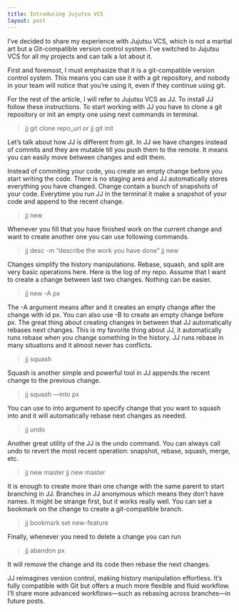 ```yaml
---
title: Introducing Jujutsu VCS
layout: post
---
```


I’ve decided to share my experience with Jujutsu VCS, which is not a martial art but a Git-compatible version control system. I’ve switched to Jujutsu VCS for all my projects and can talk a lot about it.

First and foremost, I must emphasize that it is a git-compatible version control system. This means you can use it with a git repository, and nobody in your team will notice that you’re using it, even if they continue using git.

For the rest of the article, I will refer to Jujutsu VCS as JJ. To install JJ follow these instructions. To start working with JJ you have to clone a git repository or init an empty one using next commands in terminal.

> jj git clone repo_url
or
> jj git init

Let’s talk about how JJ is different from git. In JJ we have changes instead of commits and they are mutable till you push them to the remote. It means you can easily move between changes and edit them. 

Instead of commiting your code, you create an empty change before you start writing the code. There is no staging area and JJ automatically stores everything you have changed. Change contain a bunch of snapshots of your code. Everytime you run JJ in the terminal it make a snapshot of your code and append to the recent change.

> jj new 

Whenever you fill that you have finished work on the current change and want to create another one you can use following commands.

> jj desc -m “describe the work you have done”
> jj new 

Changes simplify the history manipulations. Rebase, squash, and split are very basic operations here. Here is the log of my repo. Assume that I want to create a change between last two changes. Nothing can be easier.

> jj new -A px

The -A argument means after and it creates an empty change after the change with id px. You can also use -B to create an empty change before px. The great thing about creating changes in between that JJ automatically rebases next changes. This is my favorite thing about JJ, it automatically runs rebase when you change something in the history. JJ runs rebase in many situations and it almost never has conflicts.

> jj squash

Squash is another simple and powerful tool in JJ appends the recent change to the previous change.

> jj squash —into px

You can use to into argument to specify change that you want to squash into and it will automatically rebase next changes as needed.

> jj undo

Another great utility of the JJ is the undo command. You can always call undo to revert the most recent operation: snapshot, rebase, squash, merge, etc.

> jj new master
> jj new master

It is enough to create more than one change with the same parent to start branching in JJ. Branches in JJ anonymous which means they don’t have names. It might be strange first, but it works really well. You can set a bookmark on the change to create a git-compatible branch.

> jj bookmark set new-feature

Finally, whenever you need to delete a change you can run 

> jj abandon px

It will remove the change and its code then rebase the next changes.

JJ reimagines version control, making history manipulation effortless. It’s fully compatible with Git but offers a much more flexible and fluid workflow. I’ll share more advanced workflows—such as rebasing across branches—in future posts.
